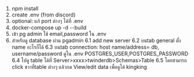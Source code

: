 1. npm install
2. create .env (from discord)
3. optional: แก้ port ต่างๆ ได้ที่ .env
4. docker-compose up -d --build
5. เข้า pg admin ใช้ email,password ใน .env
6. สำหรับดู database ผ่าน pgadmin
   6.1 add new server
   6.2 บนtab general ตั้ง name อะไรก็ได้
   6.3 บนtab connection: host name/address= db, username/password ดูใน .env POSTGRES_USER,POSTGRES_PASSWORD
   6.4 ไปดู table ได้ที่ Server>xxxx>twinderdb>Schemas>Table
   6.5 โดยสามารถ click ขวาที่table ต่างๆ แล้วกด View/edit data เพื่อดูได้
   kingking
